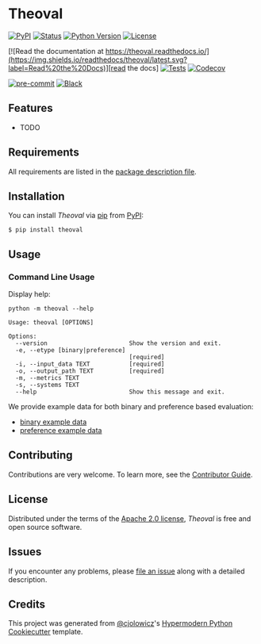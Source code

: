 # Theoval

[![PyPI](https://img.shields.io/pypi/v/theoval.svg)][pypi_]
[![Status](https://img.shields.io/pypi/status/theoval.svg)][status]
[![Python Version](https://img.shields.io/pypi/pyversions/theoval)][python version]
[![License](https://img.shields.io/pypi/l/theoval)][license]

[![Read the documentation at https://theoval.readthedocs.io/](https://img.shields.io/readthedocs/theoval/latest.svg?label=Read%20the%20Docs)][read the docs]
[![Tests](https://github.com/jderiu/theoval/workflows/Tests/badge.svg)][tests]
[![Codecov](https://codecov.io/gh/jderiu/theoval/branch/main/graph/badge.svg)][codecov]

[![pre-commit](https://img.shields.io/badge/pre--commit-enabled-brightgreen?logo=pre-commit&logoColor=white)][pre-commit]
[![Black](https://img.shields.io/badge/code%20style-black-000000.svg)][black]

[pypi_]: https://pypi.org/project/theoval/
[status]: https://pypi.org/project/theoval/
[python version]: https://pypi.org/project/theoval
[read the docs]: https://theoval.readthedocs.io/
[tests]: https://github.com/jderiu/theoval/actions?workflow=Tests
[codecov]: https://app.codecov.io/gh/jderiu/theoval
[pre-commit]: https://github.com/pre-commit/pre-commit
[black]: https://github.com/psf/black

## Features

- TODO

## Requirements

All requirements are listed in the [package description file](pyproject.toml).

## Installation

You can install _Theoval_ via [pip] from [PyPI]:

```console
$ pip install theoval
```

## Usage

### Command Line Usage

Display help:
```console
python -m theoval --help

Usage: theoval [OPTIONS]

Options:
  --version                       Show the version and exit.
  -e, --etype [binary|preference]
                                  [required]
  -i, --input_data TEXT           [required]
  -o, --output_path TEXT          [required]
  -m, --metrics TEXT
  -s, --systems TEXT
  --help                          Show this message and exit.
```

We provide example data for both binary and preference based evaluation:
* [binary example data](examples/binary/data/wmt_data.jsonl)
* [preference example data](examples/preference/data/wmt_data.jsonl)


## Contributing

Contributions are very welcome.
To learn more, see the [Contributor Guide].

## License

Distributed under the terms of the [Apache 2.0 license][license],
_Theoval_ is free and open source software.

## Issues

If you encounter any problems,
please [file an issue] along with a detailed description.

## Credits

This project was generated from [@cjolowicz]'s [Hypermodern Python Cookiecutter] template.

[@cjolowicz]: https://github.com/cjolowicz
[pypi]: https://pypi.org/
[hypermodern python cookiecutter]: https://github.com/cjolowicz/cookiecutter-hypermodern-python
[file an issue]: https://github.com/jderiu/theoval/issues
[pip]: https://pip.pypa.io/

<!-- github-only -->

[license]: https://github.com/jderiu/theoval/blob/main/LICENSE
[contributor guide]: https://github.com/jderiu/theoval/blob/main/CONTRIBUTING.md
[command-line reference]: https://theoval.readthedocs.io/en/latest/usage.html
